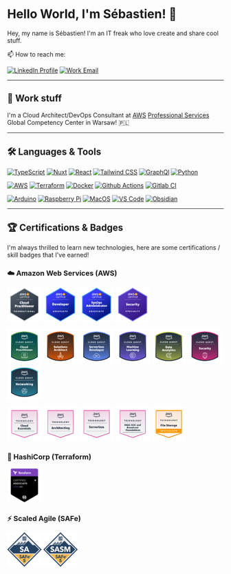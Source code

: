 # Hello World, I'm Sébastien! 👋

Hey, my name is Sébastien! I'm an IT freak who love create and share cool stuff.

📫 How to reach me:

[![LinkedIn Profile](https://img.shields.io/badge/LinkedIn-Profile-blue?logo=linkedin)](https://linkedin.com/in/serresebastien/)
[![Work Email](https://img.shields.io/badge/Work-e--Mail-blue?logo=amazonaws)](mailto://sserre@amazon.com)

---

## 💼 Work stuff

I'm a Cloud Architect/DevOps Consultant at [AWS](https://aws.amazon.com) [Professional Services](https://aws.amazon.com/professional-services/) Global Competency Center in Warsaw! 🇵🇱

---

## 🛠️ Languages & Tools

[![TypeScript](https://img.shields.io/badge/TypeScript-3178C6?style=flat-square&logo=typescript&logoColor=white)](https://www.typescriptlang.org/)
[![Nuxt](https://img.shields.io/badge/Nuxt-00DC82?style=flat-square&logo=nuxtdotjs&logoColor=white)](https://nuxt.com/)
[![React](https://img.shields.io/badge/React-61DAFB?style=flat-square&logo=react&logoColor=white)](https://react.dev/)
[![Tailwind CSS](https://img.shields.io/badge/Tailwind%20CSS-38B2AC?style=flat-square&logo=tailwind-css&logoColor=white)](https://tailwindcss.com/)
[![GraphQl](https://img.shields.io/badge/GraphQL-E10098?style=flat-square&logo=graphql&logoColor=white)](https://graphql.org/)
[![Python](https://img.shields.io/badge/Python-3776AB?style=flat-square&logo=python&logoColor=white)](https://www.python.org/)

[![AWS](https://img.shields.io/badge/AWS-FF9900?style=flat-square&logo=amazonaws&logoColor=white)](https://aws.amazon.com/)
[![Terraform](https://img.shields.io/badge/Terraform-844FBA?style=flat-square&logo=terraform&logoColor=white)](https://www.terraform.io/)
[![Docker](https://img.shields.io/badge/Docker-2496ED?style=flat-square&logo=docker&logoColor=white)](https://www.docker.com/)
[![Github Actions](https://img.shields.io/badge/GitHub%20Actions-181717?style=flat-square&logo=github&logoColor=white)](https://github.com/features/actions)
[![Gitlab CI](https://img.shields.io/badge/GitLab%20CI-FC6D26?style=flat-square&logo=gitlab&logoColor=white)](https://docs.gitlab.com/ee/ci/)

[![Arduino](https://img.shields.io/badge/Arduino-00878F?style=flat-square&logo=arduino&logoColor=white)](https://www.arduino.cc/)
[![Raspberry Pi](https://img.shields.io/badge/Raspberry%20Pi-A22846?style=flat-square&logo=raspberrypi&logoColor=white)](https://www.raspberrypi.org/)
[![MacOS](https://img.shields.io/badge/MacOS-black?style=flat-square&logo=apple)](https://www.apple.com/macos/)
[![VS Code](https://img.shields.io/badge/VS%20Code-007ACC?style=flat-square&logo=visualstudiocode)](https://code.visualstudio.com/)
[![Obsidian](https://img.shields.io/badge/Obsidian-7C3AED?style=flat-square&logo=obsidian)](https://obsidian.md/)

---

## 🏆 Certifications & Badges

I'm always thrilled to learn new technologies, here are some certifications / skill badges that I've earned!

### ☁️ Amazon Web Services (AWS)

[<img alt="AWS Certified Cloud Practitioner" width="80px" src="images/aws-certified-cloud-practitioner.png" />](https://www.credly.com/badges/1903123a-bc97-488d-be02-4b9ba8675199/public_url)
[<img alt="AWS Certified Developer Associate" width="80px" src="images/aws-certified-developer-associate.png" />](https://www.credly.com/badges/351e251d-50a0-46f7-9af0-f02cc598e37d/public_url)
[<img alt="AWS Certified SysOps Administrator Associate" width="80px" src="images/aws-certified-sysops-administrator-associate.png" />](https://www.credly.com/badges/a386a7d3-3a0f-4a73-b885-c05fffa60613/public_url)
[<img alt="AWS Certified Security Specialty" width="80px" src="images/aws-certified-security-specialty.png" />](https://www.credly.com/badges/df832a61-e103-4b79-bd99-3c24c961ba02/public_url)

[<img alt="AWS Cloud Quest Cloud Practitioner" width="80px" src="images/aws-cloud-quest-cloud-practitioner.png" />](https://www.credly.com/badges/eafe3943-20f5-4e58-99e3-42db25bbdf1a/public_url)
[<img alt="AWS Cloud Quest Solutions Architect" width="80px" src="images/aws-cloud-quest-solutions-architect.png" />](https://www.credly.com/badges/141fb19a-d7ca-4617-95dd-7234f93eced8/public_url)
[<img alt="AWS Cloud Quest Serverless Developer" width="80px" src="images/aws-cloud-quest-serverless-developer.png" />](https://www.credly.com/badges/c73003a5-f543-4752-899d-4391c930ef7a/public_url)
[<img alt="AWS Cloud Quest Machine Learning" width="80px" src="images/aws-cloud-quest-machine-learning.png" />](https://www.credly.com/badges/1b39641c-4bee-46f5-8ba8-2ccf82477c5c/public_url)
[<img alt="AWS Cloud Quest Data Analytics" width="80px" src="images/aws-cloud-quest-data-analytics.png" />](https://www.credly.com/badges/25f48fa0-c9f6-453a-86fe-7e9ab3dd4468/public_url)
[<img alt="AWS Cloud Quest Security" width="80px" src="images/aws-cloud-quest-security.png" />](https://www.credly.com/badges/eb3e456f-7122-4a2f-838e-c46695852556/public_url)
[<img alt="AWS Cloud Quest Networking" width="80px" src="images/aws-cloud-quest-networking.png" />](https://www.credly.com/badges/ffe4fc1b-8892-4c3a-9a13-b092ec58a61c/public_url)

[<img alt="AWS Knowledge Cloud Essentials" width="80px" src="images/aws-knowledge-cloud-essentials.png" />](https://www.credly.com/badges/0c218b4b-fc33-43f8-9131-b4cd19b480b9/public_url)
[<img alt="AWS Knowledge Architecting" width="80px" src="images/aws-knowledge-architecting.png" />](https://www.credly.com/badges/519fe72d-1a5e-4d39-b174-590ba673beb3/public_url)
[<img alt="AWS Knowledge Serverless" width="80px" src="images/aws-knowledge-serverless.png" />](https://www.credly.com/badges/c494e93c-7e7d-4beb-b046-c3230db6079c/public_url)
[<img alt="AWS Knowledge Media & Entertainment Direct-to-Consumer and Broadcast Foundations" width="80px" src="images/aws-knowledge-media-entertainment.png" />](https://www.credly.com/badges/e304c5af-1c3d-415c-acbd-38aadb216c08/public_url)
[<img alt="AWS Knowledge File Storage" width="80px" src="images/aws-knowledge-file-storage.png" />](https://www.credly.com/badges/285d64c4-9620-4d5e-a9be-0b566be13319/public_url)

### 🚀 HashiCorp (Terraform)

[<img alt="Terraform Certified Associate" width="80px" src="images/terraform-associate.png" />](https://www.credly.com/badges/1e995bd3-ed37-481e-8259-940efb249f9d/public_url)

### ⚡ Scaled Agile (SAFe)

[<img alt="Certified SAFe 5 Agilist" width="80px" src="images/certified-safe-5-agilist.png" />](https://www.credly.com/badges/52d386b1-759d-4ed6-9672-4df695b1b34b/public_url)
[<img alt="Certified SAFe 5 Advanced Scrum Master" width="80px" src="images/certified-safe-5-advanced-scrum-master.png" />](https://www.credly.com/badges/3b15baa7-437a-4b32-92f2-54b78ba3fc32/public_url)